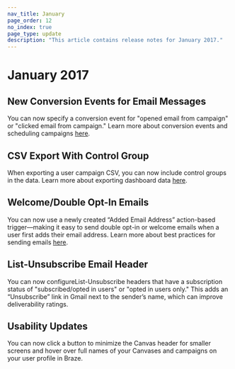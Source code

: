 ```yaml
---
nav_title: January
page_order: 12
no_index: true
page_type: update
description: "This article contains release notes for January 2017."
---
```

# January 2017

## New Conversion Events for Email Messages

You can now specify a conversion event for "opened email from campaign" or "clicked email from campaign." Learn more about conversion events and scheduling campaigns [here][16].

## CSV Export With Control Group
When exporting a user campaign CSV, you can now include control groups in the data. Learn more about exporting dashboard data [here][17].

## Welcome/Double Opt-In Emails
You can now use a newly created “Added Email Address” action-based trigger—making it easy to send double opt-in or welcome emails when a user first adds their email address. Learn more about best practices for sending emails [here][18].

## List-Unsubscribe Email Header
You can now configureList-Unsubscribe headers that have a subscription status of "subscribed/opted in users" or "opted in users only." This adds an “Unsubscribe” link in Gmail next to the sender’s name, which can improve deliverability ratings.

## Usability Updates
You can now click a button to minimize the Canvas header for smaller screens and hover over full names of your Canvases and campaigns on your user profile in Braze.



[16]: {{site.baseurl}}/user_guide/engagement_tools/campaigns/scheduling_and_organizing/delivery_types/
[17]: {{site.baseurl}}/user_guide/data_and_analytics/export_braze_data/
[18]: {{site.baseurl}}/user_guide/message_building_by_channel/email/faq/
